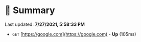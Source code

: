 # 📖 Summary
Last updated: **7/27/2021, 5:58:33 PM**

- `GET` [https://google.com](https://google.com) - **Up** (105ms)
